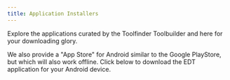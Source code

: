 ```yaml
---
title: Application Installers
---
```


Explore the applications curated by the <app-button :inline="true" localUrl=":8086/all/https://www.earthdefenderstoolkit.com/toolfinder?lang=es">Toolfinder</app-button>
Toolbuilder</app-button> and here for your downloading glory.

We also provide a "App Store" for Android similar to the Google PlayStore, but which will also work offline. Click below to download the EDT application for your Android device.
